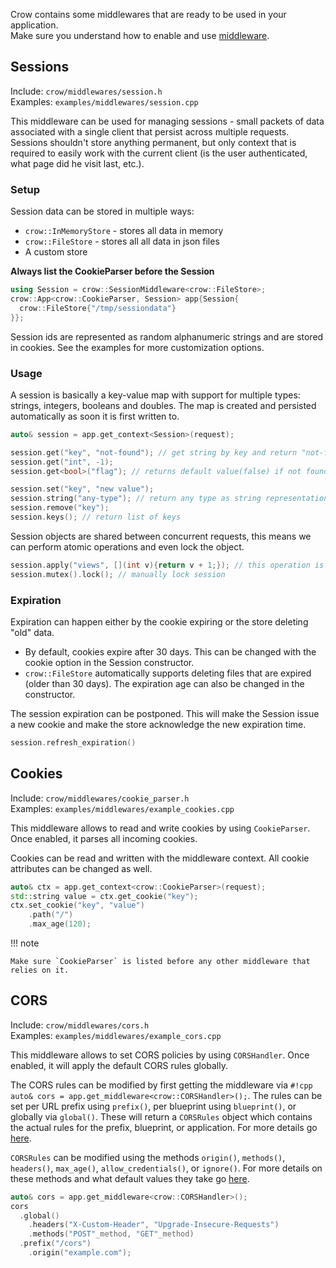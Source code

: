 Crow contains some middlewares that are ready to be used in your application.
<br>
Make sure you understand how to enable and use [middleware](../middleware/).

## Sessions
Include: `crow/middlewares/session.h` <br>
Examples: `examples/middlewares/session.cpp`

This middleware can be used for managing sessions - small packets of data associated with a single client that persist across multiple requests. Sessions shouldn't store anything permanent, but only context that is required to easily work with the current client (is the user authenticated, what page did he visit last, etc.).

### Setup

Session data can be stored in multiple ways:

* `crow::InMemoryStore` - stores all data in memory
* `crow::FileStore` - stores all all data in json files
* A custom store

__Always list the CookieParser before the Session__
```cpp
using Session = crow::SessionMiddleware<crow::FileStore>;
crow::App<crow::CookieParser, Session> app{Session{
  crow::FileStore{"/tmp/sessiondata"}
}};
```

Session ids are represented as random alphanumeric strings and are stored in cookies. See the examples for more customization options.

### Usage

A session is basically a key-value map with support for multiple types: strings, integers, booleans and doubles. The map is created and persisted automatically as soon it is first written to.

```cpp
auto& session = app.get_context<Session>(request);

session.get("key", "not-found"); // get string by key and return "not-found" if not found
session.get("int", -1);
session.get<bool>("flag"); // returns default value(false) if not found

session.set("key", "new value");
session.string("any-type"); // return any type as string representation
session.remove("key");
session.keys(); // return list of keys
```

Session objects are shared between concurrent requests,
this means we can perform atomic operations and even lock the object.
```cpp
session.apply("views", [](int v){return v + 1;}); // this operation is always atomic, no way to get a data race
session.mutex().lock(); // manually lock session
```

### Expiration

Expiration can happen either by the cookie expiring or the store deleting "old" data.

* By default, cookies expire after 30 days. This can be changed with the cookie option in the Session constructor. 
* `crow::FileStore` automatically supports deleting files that are expired (older than 30 days). The expiration age can also be changed in the constructor.

The session expiration can be postponed. This will make the Session issue a new cookie and make the store acknowledge the new expiration time.
```cpp
session.refresh_expiration()
```

## Cookies
Include: `crow/middlewares/cookie_parser.h` <br>
Examples: `examples/middlewares/example_cookies.cpp`

This middleware allows to read and write cookies by using `CookieParser`. Once enabled, it parses all incoming cookies.

Cookies can be read and written with the middleware context. All cookie attributes can be changed as well.

```cpp
auto& ctx = app.get_context<crow::CookieParser>(request);
std::string value = ctx.get_cookie("key");
ctx.set_cookie("key", "value")
    .path("/")
    .max_age(120);
```

!!! note

    Make sure `CookieParser` is listed before any other middleware that relies on it.

## CORS
Include: `crow/middlewares/cors.h` <br>
Examples: `examples/middlewares/example_cors.cpp`

This middleware allows to set CORS policies by using `CORSHandler`. Once enabled, it will apply the default CORS rules globally.

The CORS rules can be modified by first getting the middleware via `#!cpp auto& cors = app.get_middleware<crow::CORSHandler>();`. The rules can be set per URL prefix using `prefix()`, per blueprint using `blueprint()`, or globally via `global()`. These will return a `CORSRules` object which contains the actual rules for the prefix, blueprint, or application. For more details go [here](../../reference/structcrow_1_1_c_o_r_s_handler.html).

`CORSRules` can  be modified using the methods `origin()`, `methods()`, `headers()`, `max_age()`, `allow_credentials()`, or `ignore()`. For more details on these methods and what default values they take go [here](../../reference/structcrow_1_1_c_o_r_s_rules.html).

```cpp
auto& cors = app.get_middleware<crow::CORSHandler>();
cors
  .global()
    .headers("X-Custom-Header", "Upgrade-Insecure-Requests")
    .methods("POST"_method, "GET"_method)
  .prefix("/cors")
    .origin("example.com");
```